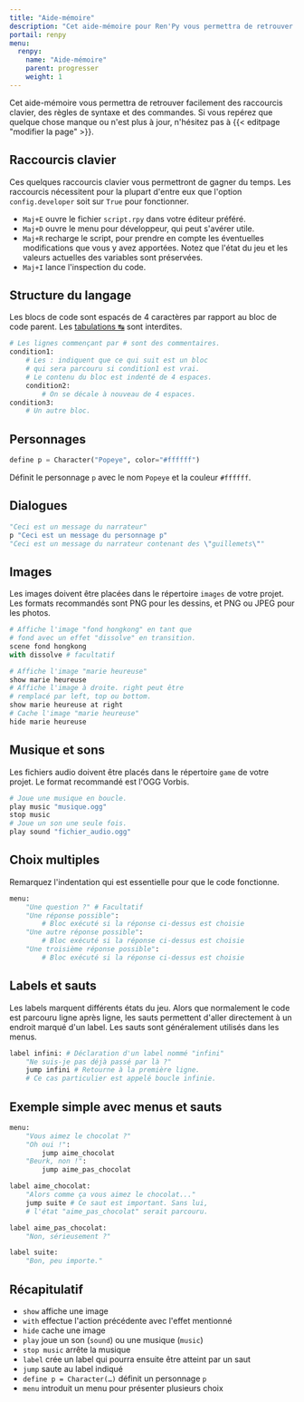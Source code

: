 ```yaml
---
title: "Aide-mémoire"
description: "Cet aide-mémoire pour Ren'Py vous permettra de retrouver facilement des raccourcis claviers, des règles de syntaxe et des commandes."
portail: renpy
menu:
  renpy:
    name: "Aide-mémoire"
    parent: progresser
    weight: 1
---
```


Cet aide-mémoire vous permettra de retrouver facilement des raccourcis clavier, des règles de syntaxe et des commandes. Si vous repérez que quelque chose manque ou n'est plus à jour, n'hésitez pas à {{< editpage "modifier la page" >}}.

## Raccourcis clavier

Ces quelques raccourcis clavier vous permettront de gagner du temps. Les raccourcis nécessitent pour la plupart d'entre eux que l'option `config.developer` soit sur `True` pour fonctionner.

- `Maj+E` ouvre le fichier `script.rpy` dans votre éditeur préféré.
- `Maj+D` ouvre le menu pour développeur, qui peut s'avérer utile.
- `Maj+R` recharge le script, pour prendre en compte les éventuelles modifications que vous y avez apportées. Notez que l'état du jeu et les valeurs actuelles des variables sont préservées.
- `Maj+I` lance l'inspection du code.

## Structure du langage

Les blocs de code sont espacés de 4 caractères par rapport au bloc de code parent. Les [tabulations ↹](http://fr.wikipedia.org/wiki/Touche_tabulation) sont interdites.

```python
# Les lignes commençant par # sont des commentaires.
condition1:
    # Les : indiquent que ce qui suit est un bloc
    # qui sera parcouru si condition1 est vrai.
    # Le contenu du bloc est indenté de 4 espaces.
    condition2:
        # On se décale à nouveau de 4 espaces.
condition3:
    # Un autre bloc.
```

## Personnages

```python
define p = Character("Popeye", color="#ffffff")
```

Définit le personnage `p` avec le nom `Popeye` et la couleur `#ffffff`.

## Dialogues

```python
"Ceci est un message du narrateur"
p "Ceci est un message du personnage p"
"Ceci est un message du narrateur contenant des \"guillemets\""
```

## Images

Les images doivent être placées dans le répertoire `images` de votre projet. Les formats recommandés sont PNG pour les dessins, et PNG ou JPEG pour les photos.

```python
# Affiche l'image "fond hongkong" en tant que
# fond avec un effet "dissolve" en transition.
scene fond hongkong
with dissolve # facultatif

# Affiche l'image "marie heureuse"
show marie heureuse
# Affiche l'image à droite. right peut être
# remplacé par left, top ou bottom.
show marie heureuse at right
# Cache l'image "marie heureuse"
hide marie heureuse
```

## Musique et sons

Les fichiers audio doivent être placés dans le répertoire `game` de votre projet. Le format recommandé est l'OGG Vorbis.

```python
# Joue une musique en boucle.
play music "musique.ogg"
stop music
# Joue un son une seule fois.
play sound "fichier_audio.ogg"
```

## Choix multiples

Remarquez l'indentation qui est essentielle pour que le code fonctionne.

```python
menu:
    "Une question ?" # Facultatif
    "Une réponse possible":
        # Bloc exécuté si la réponse ci-dessus est choisie
    "Une autre réponse possible":
        # Bloc exécuté si la réponse ci-dessus est choisie
    "Une troisième réponse possible":
        # Bloc exécuté si la réponse ci-dessus est choisie
```

## Labels et sauts

Les labels marquent différents états du jeu. Alors que normalement le code est parcouru ligne après ligne, les sauts permettent d'aller directement à un endroit marqué d'un label. Les sauts sont généralement utilisés dans les menus.

```python
label infini: # Déclaration d'un label nommé "infini"
    "Ne suis-je pas déjà passé par là ?"
    jump infini # Retourne à la première ligne.
    # Ce cas particulier est appelé boucle infinie.
```

## Exemple simple avec menus et sauts

```python
menu:
    "Vous aimez le chocolat ?"
    "Oh oui !":
        jump aime_chocolat
    "Beurk, non !":
        jump aime_pas_chocolat

label aime_chocolat:
    "Alors comme ça vous aimez le chocolat..."
    jump suite # Ce saut est important. Sans lui,
    # l'état "aime_pas_chocolat" serait parcouru.

label aime_pas_chocolat:
    "Non, sérieusement ?"

label suite:
    "Bon, peu importe."
```

## Récapitulatif

- `show` affiche une image
- `with` effectue l'action précédente avec l'effet mentionné
- `hide` cache une image
- `play` joue un son (`sound`) ou une musique (`music`)
- `stop music` arrête la musique
- `label` crée un label qui pourra ensuite être atteint par un saut
- `jump` saute au label indiqué
- `define p = Character(…)` définit un personnage `p`
- `menu` introduit un menu pour présenter plusieurs choix